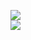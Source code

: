 [![](https://img.shields.io/badge/Made%20With-Github%20Spray-lightgrey.svg?style=for-the-badge&logo=github)](https://github.com/Annihil/github-spray#4041)  
[![](https://i.imgur.com/2DrTn0Z.gif)](https://github.com/Annihil/github-spray)